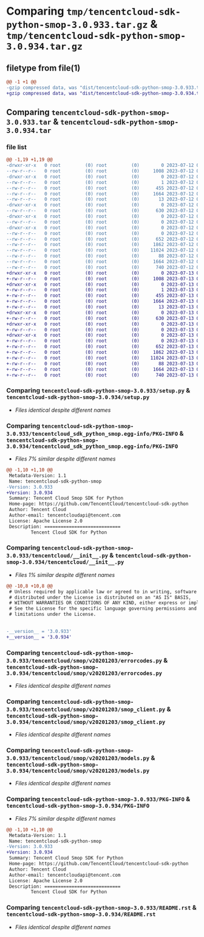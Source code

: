 # Comparing `tmp/tencentcloud-sdk-python-smop-3.0.933.tar.gz` & `tmp/tencentcloud-sdk-python-smop-3.0.934.tar.gz`

## filetype from file(1)

```diff
@@ -1 +1 @@
-gzip compressed data, was "dist/tencentcloud-sdk-python-smop-3.0.933.tar", last modified: Wed Jul 12 00:36:09 2023, max compression
+gzip compressed data, was "dist/tencentcloud-sdk-python-smop-3.0.934.tar", last modified: Thu Jul 13 00:32:10 2023, max compression
```

## Comparing `tencentcloud-sdk-python-smop-3.0.933.tar` & `tencentcloud-sdk-python-smop-3.0.934.tar`

### file list

```diff
@@ -1,19 +1,19 @@
-drwxr-xr-x   0 root         (0) root         (0)        0 2023-07-12 00:36:09.000000 tencentcloud-sdk-python-smop-3.0.933/
--rw-r--r--   0 root         (0) root         (0)     1008 2023-07-12 00:36:09.000000 tencentcloud-sdk-python-smop-3.0.933/setup.py
-drwxr-xr-x   0 root         (0) root         (0)        0 2023-07-12 00:36:09.000000 tencentcloud-sdk-python-smop-3.0.933/tencentcloud_sdk_python_smop.egg-info/
--rw-r--r--   0 root         (0) root         (0)        1 2023-07-12 00:36:09.000000 tencentcloud-sdk-python-smop-3.0.933/tencentcloud_sdk_python_smop.egg-info/dependency_links.txt
--rw-r--r--   0 root         (0) root         (0)      455 2023-07-12 00:36:09.000000 tencentcloud-sdk-python-smop-3.0.933/tencentcloud_sdk_python_smop.egg-info/SOURCES.txt
--rw-r--r--   0 root         (0) root         (0)     1664 2023-07-12 00:36:09.000000 tencentcloud-sdk-python-smop-3.0.933/tencentcloud_sdk_python_smop.egg-info/PKG-INFO
--rw-r--r--   0 root         (0) root         (0)       13 2023-07-12 00:36:09.000000 tencentcloud-sdk-python-smop-3.0.933/tencentcloud_sdk_python_smop.egg-info/top_level.txt
-drwxr-xr-x   0 root         (0) root         (0)        0 2023-07-12 00:36:09.000000 tencentcloud-sdk-python-smop-3.0.933/tencentcloud/
--rw-r--r--   0 root         (0) root         (0)      630 2023-07-12 00:36:09.000000 tencentcloud-sdk-python-smop-3.0.933/tencentcloud/__init__.py
-drwxr-xr-x   0 root         (0) root         (0)        0 2023-07-12 00:36:09.000000 tencentcloud-sdk-python-smop-3.0.933/tencentcloud/smop/
--rw-r--r--   0 root         (0) root         (0)        0 2023-07-12 00:36:09.000000 tencentcloud-sdk-python-smop-3.0.933/tencentcloud/smop/__init__.py
-drwxr-xr-x   0 root         (0) root         (0)        0 2023-07-12 00:36:09.000000 tencentcloud-sdk-python-smop-3.0.933/tencentcloud/smop/v20201203/
--rw-r--r--   0 root         (0) root         (0)        0 2023-07-12 00:36:09.000000 tencentcloud-sdk-python-smop-3.0.933/tencentcloud/smop/v20201203/__init__.py
--rw-r--r--   0 root         (0) root         (0)      652 2023-07-12 00:36:09.000000 tencentcloud-sdk-python-smop-3.0.933/tencentcloud/smop/v20201203/errorcodes.py
--rw-r--r--   0 root         (0) root         (0)     1862 2023-07-12 00:36:09.000000 tencentcloud-sdk-python-smop-3.0.933/tencentcloud/smop/v20201203/smop_client.py
--rw-r--r--   0 root         (0) root         (0)    11024 2023-07-12 00:36:09.000000 tencentcloud-sdk-python-smop-3.0.933/tencentcloud/smop/v20201203/models.py
--rw-r--r--   0 root         (0) root         (0)       88 2023-07-12 00:36:09.000000 tencentcloud-sdk-python-smop-3.0.933/setup.cfg
--rw-r--r--   0 root         (0) root         (0)     1664 2023-07-12 00:36:09.000000 tencentcloud-sdk-python-smop-3.0.933/PKG-INFO
--rw-r--r--   0 root         (0) root         (0)      740 2023-07-12 00:36:09.000000 tencentcloud-sdk-python-smop-3.0.933/README.rst
+drwxr-xr-x   0 root         (0) root         (0)        0 2023-07-13 00:32:10.000000 tencentcloud-sdk-python-smop-3.0.934/
+-rw-r--r--   0 root         (0) root         (0)     1008 2023-07-13 00:32:10.000000 tencentcloud-sdk-python-smop-3.0.934/setup.py
+drwxr-xr-x   0 root         (0) root         (0)        0 2023-07-13 00:32:10.000000 tencentcloud-sdk-python-smop-3.0.934/tencentcloud_sdk_python_smop.egg-info/
+-rw-r--r--   0 root         (0) root         (0)        1 2023-07-13 00:32:10.000000 tencentcloud-sdk-python-smop-3.0.934/tencentcloud_sdk_python_smop.egg-info/dependency_links.txt
+-rw-r--r--   0 root         (0) root         (0)      455 2023-07-13 00:32:10.000000 tencentcloud-sdk-python-smop-3.0.934/tencentcloud_sdk_python_smop.egg-info/SOURCES.txt
+-rw-r--r--   0 root         (0) root         (0)     1664 2023-07-13 00:32:10.000000 tencentcloud-sdk-python-smop-3.0.934/tencentcloud_sdk_python_smop.egg-info/PKG-INFO
+-rw-r--r--   0 root         (0) root         (0)       13 2023-07-13 00:32:10.000000 tencentcloud-sdk-python-smop-3.0.934/tencentcloud_sdk_python_smop.egg-info/top_level.txt
+drwxr-xr-x   0 root         (0) root         (0)        0 2023-07-13 00:32:10.000000 tencentcloud-sdk-python-smop-3.0.934/tencentcloud/
+-rw-r--r--   0 root         (0) root         (0)      630 2023-07-13 00:32:10.000000 tencentcloud-sdk-python-smop-3.0.934/tencentcloud/__init__.py
+drwxr-xr-x   0 root         (0) root         (0)        0 2023-07-13 00:32:10.000000 tencentcloud-sdk-python-smop-3.0.934/tencentcloud/smop/
+-rw-r--r--   0 root         (0) root         (0)        0 2023-07-13 00:32:10.000000 tencentcloud-sdk-python-smop-3.0.934/tencentcloud/smop/__init__.py
+drwxr-xr-x   0 root         (0) root         (0)        0 2023-07-13 00:32:10.000000 tencentcloud-sdk-python-smop-3.0.934/tencentcloud/smop/v20201203/
+-rw-r--r--   0 root         (0) root         (0)        0 2023-07-13 00:32:10.000000 tencentcloud-sdk-python-smop-3.0.934/tencentcloud/smop/v20201203/__init__.py
+-rw-r--r--   0 root         (0) root         (0)      652 2023-07-13 00:32:10.000000 tencentcloud-sdk-python-smop-3.0.934/tencentcloud/smop/v20201203/errorcodes.py
+-rw-r--r--   0 root         (0) root         (0)     1862 2023-07-13 00:32:10.000000 tencentcloud-sdk-python-smop-3.0.934/tencentcloud/smop/v20201203/smop_client.py
+-rw-r--r--   0 root         (0) root         (0)    11024 2023-07-13 00:32:10.000000 tencentcloud-sdk-python-smop-3.0.934/tencentcloud/smop/v20201203/models.py
+-rw-r--r--   0 root         (0) root         (0)       88 2023-07-13 00:32:10.000000 tencentcloud-sdk-python-smop-3.0.934/setup.cfg
+-rw-r--r--   0 root         (0) root         (0)     1664 2023-07-13 00:32:10.000000 tencentcloud-sdk-python-smop-3.0.934/PKG-INFO
+-rw-r--r--   0 root         (0) root         (0)      740 2023-07-13 00:32:10.000000 tencentcloud-sdk-python-smop-3.0.934/README.rst
```

### Comparing `tencentcloud-sdk-python-smop-3.0.933/setup.py` & `tencentcloud-sdk-python-smop-3.0.934/setup.py`

 * *Files identical despite different names*

### Comparing `tencentcloud-sdk-python-smop-3.0.933/tencentcloud_sdk_python_smop.egg-info/PKG-INFO` & `tencentcloud-sdk-python-smop-3.0.934/tencentcloud_sdk_python_smop.egg-info/PKG-INFO`

 * *Files 7% similar despite different names*

```diff
@@ -1,10 +1,10 @@
 Metadata-Version: 1.1
 Name: tencentcloud-sdk-python-smop
-Version: 3.0.933
+Version: 3.0.934
 Summary: Tencent Cloud Smop SDK for Python
 Home-page: https://github.com/TencentCloud/tencentcloud-sdk-python
 Author: Tencent Cloud
 Author-email: tencentcloudapi@tencent.com
 License: Apache License 2.0
 Description: ============================
         Tencent Cloud SDK for Python
```

### Comparing `tencentcloud-sdk-python-smop-3.0.933/tencentcloud/__init__.py` & `tencentcloud-sdk-python-smop-3.0.934/tencentcloud/__init__.py`

 * *Files 1% similar despite different names*

```diff
@@ -10,8 +10,8 @@
 # Unless required by applicable law or agreed to in writing, software
 # distributed under the License is distributed on an "AS IS" BASIS,
 # WITHOUT WARRANTIES OR CONDITIONS OF ANY KIND, either express or implied.
 # See the License for the specific language governing permissions and
 # limitations under the License.
 
 
-__version__ = '3.0.933'
+__version__ = '3.0.934'
```

### Comparing `tencentcloud-sdk-python-smop-3.0.933/tencentcloud/smop/v20201203/errorcodes.py` & `tencentcloud-sdk-python-smop-3.0.934/tencentcloud/smop/v20201203/errorcodes.py`

 * *Files identical despite different names*

### Comparing `tencentcloud-sdk-python-smop-3.0.933/tencentcloud/smop/v20201203/smop_client.py` & `tencentcloud-sdk-python-smop-3.0.934/tencentcloud/smop/v20201203/smop_client.py`

 * *Files identical despite different names*

### Comparing `tencentcloud-sdk-python-smop-3.0.933/tencentcloud/smop/v20201203/models.py` & `tencentcloud-sdk-python-smop-3.0.934/tencentcloud/smop/v20201203/models.py`

 * *Files identical despite different names*

### Comparing `tencentcloud-sdk-python-smop-3.0.933/PKG-INFO` & `tencentcloud-sdk-python-smop-3.0.934/PKG-INFO`

 * *Files 7% similar despite different names*

```diff
@@ -1,10 +1,10 @@
 Metadata-Version: 1.1
 Name: tencentcloud-sdk-python-smop
-Version: 3.0.933
+Version: 3.0.934
 Summary: Tencent Cloud Smop SDK for Python
 Home-page: https://github.com/TencentCloud/tencentcloud-sdk-python
 Author: Tencent Cloud
 Author-email: tencentcloudapi@tencent.com
 License: Apache License 2.0
 Description: ============================
         Tencent Cloud SDK for Python
```

### Comparing `tencentcloud-sdk-python-smop-3.0.933/README.rst` & `tencentcloud-sdk-python-smop-3.0.934/README.rst`

 * *Files identical despite different names*

